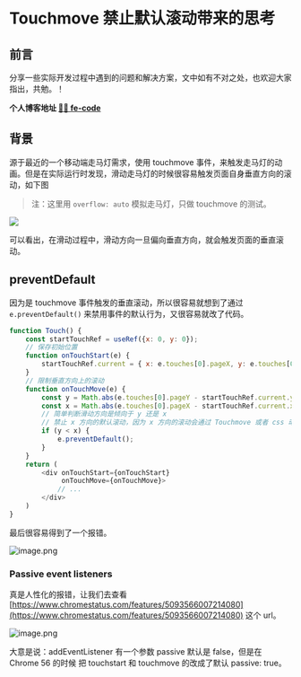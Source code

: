 # Touchmove 禁止默认滚动带来的思考

## 前言
分享一些实际开发过程中遇到的问题和解决方案，文中如有不对之处，也欢迎大家指出，共勉。！

**个人博客地址 [🍹🍰 fe-code](https://github.com/wuyawei/fe-code)**

## 背景
源于最近的一个移动端走马灯需求，使用 touchmove 事件，来触发走马灯的动画。但是在实际运行时发现，滑动走马灯的时候很容易触发页面自身垂直方向的滚动，如下图

> 注：这里用 `overflow: auto` 模拟走马灯，只做 touchmove 的测试。

![](https://i.loli.net/2019/08/05/HvAeykDIGW5fc8S.gif)

可以看出，在滑动过程中，滑动方向一旦偏向垂直方向，就会触发页面的垂直滚动。

## preventDefault
因为是 touchmove 事件触发的垂直滚动，所以很容易就想到了通过 `e.preventDefault()` 来禁用事件的默认行为，又很容易就改了代码。

``` javascript
function Touch() {
    const startTouchRef = useRef({x: 0, y: 0});
    // 保存初始位置
    function onTouchStart(e) {
        startTouchRef.current = { x: e.touches[0].pageX, y: e.touches[0].pageY };
    }
    // 限制垂直方向上的滚动
    function onTouchMove(e) {
        const y = Math.abs(e.touches[0].pageY - startTouchRef.current.y);
        const x = Math.abs(e.touches[0].pageX - startTouchRef.current.x);
        // 简单判断滑动方向是倾向于 y 还是 x
        // 禁止 x 方向的默认滚动，因为 x 方向的滚动会通过 Touchmove 或者 css 动画 实现
        if (y < x) {
            e.preventDefault();
        }
    }
    return (
        <div onTouchStart={onTouchStart}
             onTouchMove={onTouchMove}>
            // ...
        </div>
    )
}
```

最后很容易得到了一个报错。

![image.png](https://i.loli.net/2019/08/05/5kL679RbMyixpoh.png)

### Passive event listeners

真是人性化的报错，让我们去查看 [https://www.chromestatus.com/features/5093566007214080](https://www.chromestatus.com/features/5093566007214080) 这个 url。

![image.png](https://i.loli.net/2019/08/05/5kL679RbMyixpoh.png)

大意是说：addEventListener 有一个参数 passive 默认是 false，但是在 Chrome 56 的时候 把 touchstart 和 touchmove 的改成了默认 passive: true。
